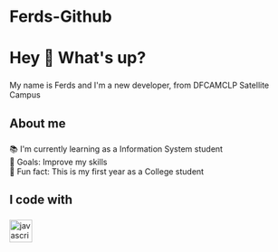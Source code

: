# Ferds-Github
<h1 align="left">Hey 👋 What's up?</h1>

###

<p align="left">My name is Ferds and I'm a new developer, from DFCAMCLP Satellite Campus</p>

###

<h2 align="left">About me</h2>

###

<p align="left">📚 I'm currently learning as a Information System student<br>🎯 Goals: Improve my skills<br>🎲 Fun fact: This is my first year as a College student</p>

###

<h2 align="left">I code with</h2>

###

<div align="left">
  <img src="https://cdn.jsdelivr.net/gh/devicons/devicon/icons/javascript/javascript-original.svg" height="40" alt="javascript logo"  />
  <img width="12" />
</div>

###
